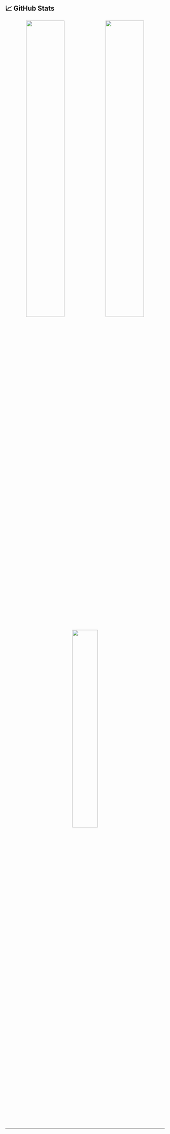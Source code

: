 ## 📈 GitHub Stats

<p align="center">
  <img src="https://github-readme-stats.vercel.app/api?username=lelouchxampp&show_icons=true&theme=radical&border_radius=10" width="49%" />
  <img src="https://github-readme-streak-stats.herokuapp.com/?user=lelouchxampp&theme=radical&border_radius=10" width="49%" />
</p>

<p align="center">
  <img src="https://github-readme-stats.vercel.app/api/top-langs/?username=lelouchxampp&layout=compact&theme=radical&border_radius=10" width="40%" />
</p>

---

